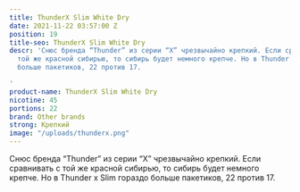 ```yaml
---
title: ThunderX Slim White Dry
date: 2021-11-22 03:57:00 Z
position: 19
title-seo: ThunderX Slim White Dry
descr: 'Снюс бренда “Thunder” из серии “X” чрезвычайно крепкий. Если сравнивать с
  той же красной сибирью, то сибирь будет немного крепче. Но в Thunder x Slim гораздо
  больше пакетиков, 22 против 17.

'
product-name: ThunderX Slim White Dry
nicotine: 45
portions: 22
brand: Other brands
strong: Крепкий
image: "/uploads/thunderx.png"
---
```


Снюс бренда “Thunder” из серии “X” чрезвычайно крепкий. Если сравнивать с той же красной сибирью, то сибирь будет немного крепче. Но в Thunder x Slim гораздо больше пакетиков, 22 против 17.
